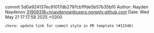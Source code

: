 commit 5d0a924137ec81017db2797cb1ffde5b57b35bf0
Author: Nayden Naydenov <31909318+nnaydenow@users.noreply.github.com>
Date:   Wed May 21 17:17:59 2025 +0300

    chore: update link for commit style in PR template (#11546)
